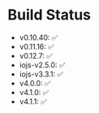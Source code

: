 # Build Status
 - v0.10.40: ✅
 - v0.11.16: ✅
 - v0.12.7: ✅
 - iojs-v2.5.0: ✅
 - iojs-v3.3.1: ✅
 - v4.0.0: ✅
 - v4.1.0: ✅
 - v4.1.1: ✅
